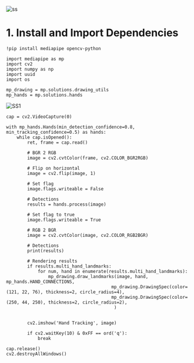 ![ss](https://github.com/Dushyantsingh-ds/ai-projects/blob/main/Projects/ProjectReadmeContent/HandPose_project_vedio_AdobeCreativeCloudExpress.gif)
# 1. Install and Import Dependencies
``` 
!pip install mediapipe opencv-python
```
```
import mediapipe as mp
import cv2
import numpy as np
import uuid
import os
```
```
mp_drawing = mp.solutions.drawing_utils
mp_hands = mp.solutions.hands
```
![SS1](https://camo.githubusercontent.com/66e5ec67f9ae548a59728c461e27ca650f63d641c79392c3061def6d4325abd6/68747470733a2f2f692e696d6775722e636f6d2f717052414365722e706e67)

```
cap = cv2.VideoCapture(0)

with mp_hands.Hands(min_detection_confidence=0.8, min_tracking_confidence=0.5) as hands: 
    while cap.isOpened():
        ret, frame = cap.read()
        
        # BGR 2 RGB
        image = cv2.cvtColor(frame, cv2.COLOR_BGR2RGB)
        
        # Flip on horizontal
        image = cv2.flip(image, 1)
        
        # Set flag
        image.flags.writeable = False
        
        # Detections
        results = hands.process(image)
        
        # Set flag to true
        image.flags.writeable = True
        
        # RGB 2 BGR
        image = cv2.cvtColor(image, cv2.COLOR_RGB2BGR)
        
        # Detections
        print(results)
        
        # Rendering results
        if results.multi_hand_landmarks:
            for num, hand in enumerate(results.multi_hand_landmarks):
                mp_drawing.draw_landmarks(image, hand, mp_hands.HAND_CONNECTIONS, 
                                        mp_drawing.DrawingSpec(color=(121, 22, 76), thickness=2, circle_radius=4),
                                        mp_drawing.DrawingSpec(color=(250, 44, 250), thickness=2, circle_radius=2),
                                         )
            
        
        cv2.imshow('Hand Tracking', image)

        if cv2.waitKey(10) & 0xFF == ord('q'):
            break

cap.release()
cv2.destroyAllWindows()
```

